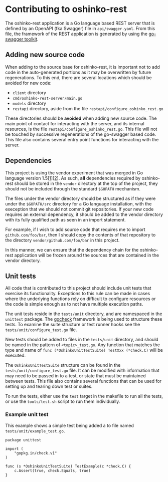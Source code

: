 # Contributing to oshinko-rest

The oshinko-rest application is a Go language based REST server that is
defined by an OpenAPI (fka Swagger) file in `api/swagger.yaml`. From this
file, the framework of the REST application is generated by using the
[go-swagger toolkit](https://github.com/go-swagger/go-swagger).

## Adding new source code

When adding to the source base for oshinko-rest, it is important not to add
code in the auto-generated portions as it may be overwritten by future
regenerations. To this end, there are several locations which should be
avoided for new code:

* `client` directory
* `cmd/oshinko-rest-server/main.go`
* `models` directory
* `restapi` directory, aside from the file `restapi/configure_oshinko_rest.go`

These directories should be **avoided** when adding new source code. The
main point of contact for interacting with the server, and its internal
resources, is the file `restapi/configure_oshinko_rest.go`. This file will
not be touched by successive regenerations of the go-swagger based code. This
file also contains several entry point functions for interacting with the
server.

## Dependencies

This project is using the vendor experiment that was merged in Go language
version 1.5[[1]][ref1][[2]][ref2]. As such, **all** dependencies required by
oshinko-rest should be stored in the `vendor` directory at the top of the
project, they should not be included through the standard `$GOPATH`
mechanism.

The files under the vendor directory should be structured as if they were
under the `$GOPATH/src` directory for a Go language installation, with the
exeception that we should not commit git repositories. If your new code
requires an external dependency, it should be added to the vendor directory
with its fully qualified path as seen in an import statement.

For example, if I wish to add source code that requires me to import
`github.com/foo/bar`, then I should copy the contents of that repository
to the directory `vendor/github.com/foo/bar` in this project.

In this manner, we can ensure that the dependency chain for the oshinko-rest
application will be frozen around the sources that are contained in the
vendor directory.

## Unit tests

All code that is contributed to this project should include unit tests that
exercise its functionality. Exceptions to this rule can be made in cases
where the underlying functions rely on difficult to configure resources or
the code is simple enough as to not have multiple execution paths.

The unit tests reside in the `tests/unit` directory, and are namespaced in
the `unittest` package. The [gocheck](http://labix.org/gocheck) framework is
being used to structure these tests. To examine the suite structure or
test runner hooks see the `tests/unit/configure_test.go` file.

New tests should be added to files in the `tests/unit` directory, and should
be named in the pattern of `<topic>_test.go`. Any function that matches
the type and name of `func (*OshinkoUnitTestSuite) TestXxx (*check.C)` will
be executed.

The `OshinkoUnitTestSuite` structure can be found in the
`tests/unit/configure_test.go` file. It can be modified with information
that may need to be passed in to a test, or state that must be maintained
between tests. This file also contains several functions that can be used
for setting up and tearing down test or suites.

To run the tests, either use the `test` target in the makefile to run all
the tests, or use the `tools/test.sh` script to run them individually.

### Example unit test

This example shows a simple test being added a to file named
`tests/unit/example_test.go`.

```
package unittest

import (
	"gopkg.in/check.v1"
)

func (s *OshinkoUnitTestSuite) TestExample(c *check.C) {
    c.Assert(true, check.Equals, true)
}
```

[ref1]: https://github.com/golang/go/commit/183cc0cd41f06f83cb7a2490a499e3f9101befff
[ref2]: https://blog.gopheracademy.com/advent-2015/vendor-folder/

